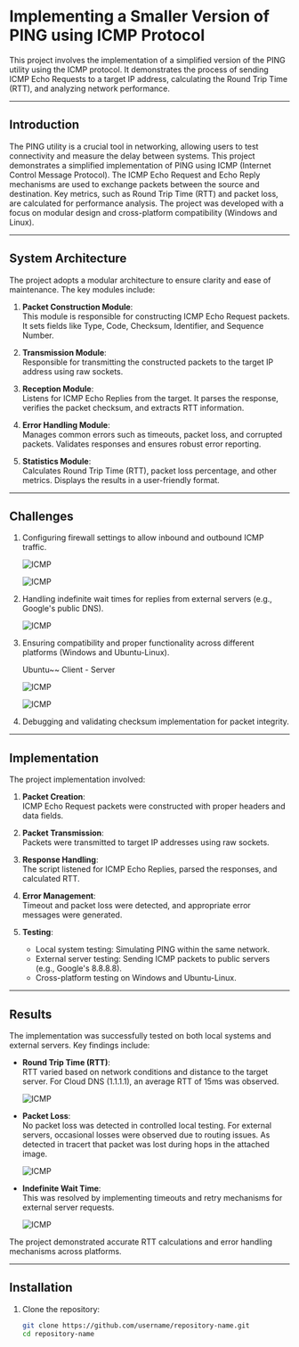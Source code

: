 # **Implementing a Smaller Version of PING using ICMP Protocol**

This project involves the implementation of a simplified version of the PING utility using the ICMP protocol. It demonstrates the process of sending ICMP Echo Requests to a target IP address, calculating the Round Trip Time (RTT), and analyzing network performance.

---

## **Introduction**

The PING utility is a crucial tool in networking, allowing users to test connectivity and measure the delay between systems. This project demonstrates a simplified implementation of PING using ICMP (Internet Control Message Protocol). The ICMP Echo Request and Echo Reply mechanisms are used to exchange packets between the source and destination. Key metrics, such as Round Trip Time (RTT) and packet loss, are calculated for performance analysis. The project was developed with a focus on modular design and cross-platform compatibility (Windows and Linux).

---

## **System Architecture**

The project adopts a modular architecture to ensure clarity and ease of maintenance. The key modules include:

1. **Packet Construction Module**:  
   This module is responsible for constructing ICMP Echo Request packets. It sets fields like Type, Code, Checksum, Identifier, and Sequence Number.  

2. **Transmission Module**:  
   Responsible for transmitting the constructed packets to the target IP address using raw sockets.  

3. **Reception Module**:  
   Listens for ICMP Echo Replies from the target. It parses the response, verifies the packet checksum, and extracts RTT information.  

4. **Error Handling Module**:  
   Manages common errors such as timeouts, packet loss, and corrupted packets. Validates responses and ensures robust error reporting.  

5. **Statistics Module**:  
   Calculates Round Trip Time (RTT), packet loss percentage, and other metrics. Displays the results in a user-friendly format.

---

## **Challenges**

1. Configuring firewall settings to allow inbound and outbound ICMP traffic.

    ![ICMP](images/Screenshot(315).png)

    ![ICMP](images/Screenshot(308).png)
   
3. Handling indefinite wait times for replies from external servers (e.g., Google's public DNS).

    ![ICMP](images/Screenshot(316).png)

5. Ensuring compatibility and proper functionality across different platforms (Windows and Ubuntu-Linux).

   Ubuntu~~ Client - Server
   
     ![ICMP](images/image2.png)

     ![ICMP](images/image3.png)
   
7.  Debugging and validating checksum implementation for packet integrity.

---

## **Implementation**

The project implementation involved:  

1. **Packet Creation**:  
   ICMP Echo Request packets were constructed with proper headers and data fields.  

2. **Packet Transmission**:  
   Packets were transmitted to target IP addresses using raw sockets.  

3. **Response Handling**:  
   The script listened for ICMP Echo Replies, parsed the responses, and calculated RTT.  

4. **Error Management**:  
   Timeout and packet loss were detected, and appropriate error messages were generated.  

5. **Testing**:  
   - Local system testing: Simulating PING within the same network.  
   - External server testing: Sending ICMP packets to public servers (e.g., Google's 8.8.8.8).  
   - Cross-platform testing on Windows and Ubuntu-Linux.  

---

## **Results**

The implementation was successfully tested on both local systems and external servers. Key findings include:

- **Round Trip Time (RTT)**:  
  RTT varied based on network conditions and distance to the target server. For Cloud DNS (1.1.1.1), an average RTT of 15ms was observed.

   ![ICMP](images/Screenshot(317).png)

- **Packet Loss**:  
  No packet loss was detected in controlled local testing. For external servers, occasional losses were observed due to routing issues.
  As detected in tracert that packet was lost during hops in the attached image.

  ![ICMP](images/Screenshot(313).png)

- **Indefinite Wait Time**:  
  This was resolved by implementing timeouts and retry mechanisms for external server requests.

   ![ICMP](images/Screenshot(310).png)

The project demonstrated accurate RTT calculations and error handling mechanisms across platforms.  

---

## **Installation**

1. Clone the repository:  
   ```bash
   git clone https://github.com/username/repository-name.git
   cd repository-name
